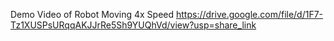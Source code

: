 Demo Video of Robot Moving 4x Speed
https://drive.google.com/file/d/1F7-Tz1XUSPsURqqAKJJrRe5Sh9YUQhVd/view?usp=share_link
